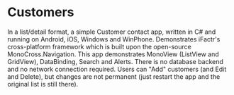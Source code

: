 # Customers
In a list/detail format, a simple Customer contact app, written in C# and running on Android, iOS, Windows and WinPhone.
Demonstrates iFactr's cross-platform framework which is built upon the open-source MonoCross.Navigation.
This app demonstrates MonoView (ListView and GridView), DataBinding, Search and Alerts.
There is no database backend and no network connection required.  Users can "Add" customers (and Edit and Delete), but changes are not permanent (just restart the app and the original list is still there).
